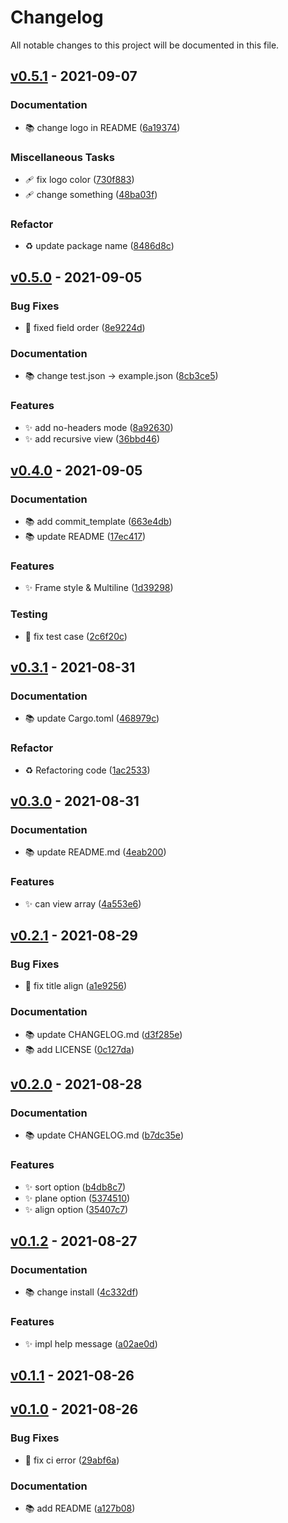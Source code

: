 # Changelog
All notable changes to this project will be documented in this file.

## [v0.5.1](/uzimaru0000/tv/releases/tag/v0.5.1) - 2021-09-07

### Documentation

- :books: change logo in README
 ([6a19374](/uzimaru0000/tv/commit/6a19374f179675aace3961dbec6f51855498e2bc))

### Miscellaneous Tasks

- :adhesive_bandage: fix logo color
 ([730f883](/uzimaru0000/tv/commit/730f883956d7d95ea710c8679e8680d8dc07b404))
- :adhesive_bandage: change something
 ([48ba03f](/uzimaru0000/tv/commit/48ba03f5e0c98466a454fc653f2dcd1e172ddb7d))

### Refactor

- :recycle: update package name
 ([8486d8c](/uzimaru0000/tv/commit/8486d8cac7f84605457424b740ad00d333509856))

## [v0.5.0](/uzimaru0000/tv/releases/tag/v0.5.0) - 2021-09-05

### Bug Fixes

- :bug: fixed field order
 ([8e9224d](/uzimaru0000/tv/commit/8e9224d25273209bfd03a6a432ea3e18587de8ec))

### Documentation

- :books: change test.json → example.json
 ([8cb3ce5](/uzimaru0000/tv/commit/8cb3ce5bd5d1f02ce2e6959ad488f6e377658dec))

### Features

- :sparkles: add no-headers mode
 ([8a92630](/uzimaru0000/tv/commit/8a92630745e88851ec34c017aca90f08469a7f25))
- :sparkles: add recursive view
 ([36bbd46](/uzimaru0000/tv/commit/36bbd462bf3f3a170738a9fd73156fe21805bd78))

## [v0.4.0](/uzimaru0000/tv/releases/tag/v0.4.0) - 2021-09-05

### Documentation

- :books: add commit_template
 ([663e4db](/uzimaru0000/tv/commit/663e4db4d98d1068c5c9249a8e36ea06ff529df0))
- :books: update README
 ([17ec417](/uzimaru0000/tv/commit/17ec41701c3d9f2d3b95fc47fbd0b74122fd6345))

### Features

- :sparkles: Frame style & Multiline
 ([1d39298](/uzimaru0000/tv/commit/1d39298a4fee627f34cb86e36da6d52cf1dc4c3e))

### Testing

- :rotating_light: fix test case
 ([2c6f20c](/uzimaru0000/tv/commit/2c6f20c3682ad49243d5d9ad88d70075da66483d))

## [v0.3.1](/uzimaru0000/tv/releases/tag/v0.3.1) - 2021-08-31

### Documentation

- :books: update Cargo.toml
 ([468979c](/uzimaru0000/tv/commit/468979c8321e96662ee28be76cff0c01db6bfa32))

### Refactor

- :recycle: Refactoring code
 ([1ac2533](/uzimaru0000/tv/commit/1ac25336c18bf4e16da46f954cc877cd3f792135))

## [v0.3.0](/uzimaru0000/tv/releases/tag/v0.3.0) - 2021-08-31

### Documentation

- :books: update README.md
 ([4eab200](/uzimaru0000/tv/commit/4eab2007b684592068ddaeb3346850b609aed0fa))

### Features

- :sparkles: can view array
 ([4a553e6](/uzimaru0000/tv/commit/4a553e6ebe8b6bc1778aa43b3c1c74554db5cb57))

## [v0.2.1](/uzimaru0000/tv/releases/tag/v0.2.1) - 2021-08-29

### Bug Fixes

- :bug: fix title align
 ([a1e9256](/uzimaru0000/tv/commit/a1e925611b95a7e25c007e2d4e0c66a6a599a263))

### Documentation

- :books: update CHANGELOG.md
 ([d3f285e](/uzimaru0000/tv/commit/d3f285ef17dd37145b7fb24cf82bdd8398f114ab))
- :books: add LICENSE
 ([0c127da](/uzimaru0000/tv/commit/0c127da130557b28273212cfd9b57aa2be00c032))

## [v0.2.0](/uzimaru0000/tv/releases/tag/v0.2.0) - 2021-08-28

### Documentation

- :books: update CHANGELOG.md
 ([b7dc35e](/uzimaru0000/tv/commit/b7dc35e5057177ad23194af20e6b83ec98c62a52))

### Features

- :sparkles: sort option
 ([b4db8c7](/uzimaru0000/tv/commit/b4db8c775a8b55877f08815af09dabce77cd6997))
- :sparkles: plane option
 ([5374510](/uzimaru0000/tv/commit/5374510922fa7e7b84943cbc1f84a1ee653ade5d))
- :sparkles: align option
 ([35407c7](/uzimaru0000/tv/commit/35407c76eeb788dcd78cfe68f32e18096ced5037))

## [v0.1.2](/uzimaru0000/tv/releases/tag/v0.1.2) - 2021-08-27

### Documentation

- :books: change install
 ([4c332df](/uzimaru0000/tv/commit/4c332df99e163d73709334f3704bd83efa7b53e6))

### Features

- :sparkles: impl help message
 ([a02ae0d](/uzimaru0000/tv/commit/a02ae0dd5d483f94619d5aae42763eede012c25b))

## [v0.1.1](/uzimaru0000/tv/releases/tag/v0.1.1) - 2021-08-26

## [v0.1.0](/uzimaru0000/tv/releases/tag/v0.1.0) - 2021-08-26

### Bug Fixes

- :bug: fix ci error
 ([29abf6a](/uzimaru0000/tv/commit/29abf6ad89ec04b6867e0f48c69e6131474a197d))

### Documentation

- :books: add README
 ([a127b08](/uzimaru0000/tv/commit/a127b0881d26ec626fffee86fc3d29a59bfc247d))

<!-- generated by git-cliff -->
